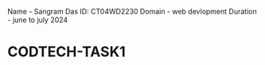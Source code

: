 Name - Sangram Das
ID: CT04WD2230
Domain - web devlopment
Duration - june to july 2024
# CODTECH-TASK1
